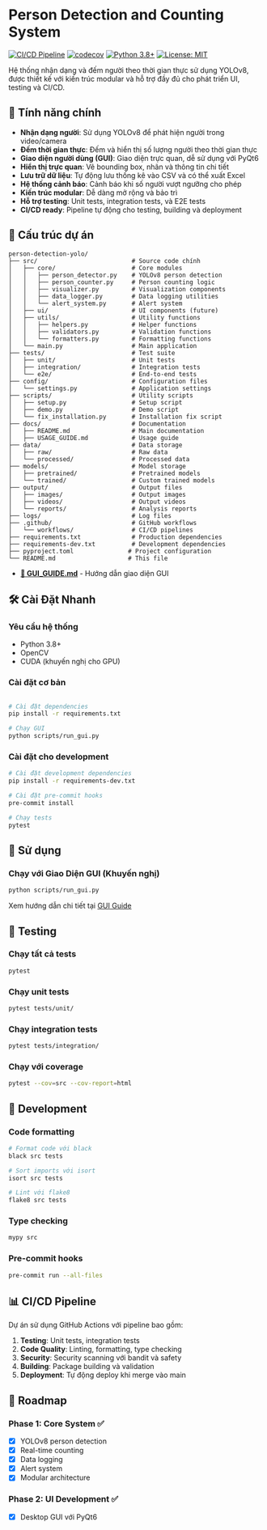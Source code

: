# Person Detection and Counting System

[![CI/CD Pipeline](https://github.com/megait004/person-detection-yolo/workflows/CI/CD%20Pipeline/badge.svg)](https://github.com/yourusername/person-detection-yolo/actions)
[![codecov](https://codecov.io/gh/yourusername/person-detection-yolo/branch/main/graph/badge.svg)](https://codecov.io/gh/yourusername/person-detection-yolo)
[![Python 3.8+](https://img.shields.io/badge/python-3.8+-blue.svg)](https://www.python.org/downloads/)
[![License: MIT](https://img.shields.io/badge/License-MIT-yellow.svg)](https://opensource.org/licenses/MIT)

Hệ thống nhận dạng và đếm người theo thời gian thực sử dụng YOLOv8, được thiết kế với kiến trúc modular và hỗ trợ đầy đủ cho phát triển UI, testing và CI/CD.

## 🚀 Tính năng chính

-   **Nhận dạng người**: Sử dụng YOLOv8 để phát hiện người trong video/camera
-   **Đếm thời gian thực**: Đếm và hiển thị số lượng người theo thời gian thực
-   **Giao diện người dùng (GUI)**: Giao diện trực quan, dễ sử dụng với PyQt6
-   **Hiển thị trực quan**: Vẽ bounding box, nhãn và thông tin chi tiết
-   **Lưu trữ dữ liệu**: Tự động lưu thống kê vào CSV và có thể xuất Excel
-   **Hệ thống cảnh báo**: Cảnh báo khi số người vượt ngưỡng cho phép
-   **Kiến trúc modular**: Dễ dàng mở rộng và bảo trì
-   **Hỗ trợ testing**: Unit tests, integration tests, và E2E tests
-   **CI/CD ready**: Pipeline tự động cho testing, building và deployment

## 📁 Cấu trúc dự án

```
person-detection-yolo/
├── src/                          # Source code chính
│   ├── core/                     # Core modules
│   │   ├── person_detector.py    # YOLOv8 person detection
│   │   ├── person_counter.py     # Person counting logic
│   │   ├── visualizer.py         # Visualization components
│   │   ├── data_logger.py        # Data logging utilities
│   │   └── alert_system.py       # Alert system
│   ├── ui/                       # UI components (future)
│   ├── utils/                    # Utility functions
│   │   ├── helpers.py            # Helper functions
│   │   ├── validators.py         # Validation functions
│   │   └── formatters.py         # Formatting functions
│   └── main.py                   # Main application
├── tests/                        # Test suite
│   ├── unit/                     # Unit tests
│   ├── integration/              # Integration tests
│   └── e2e/                      # End-to-end tests
├── config/                       # Configuration files
│   └── settings.py               # Application settings
├── scripts/                      # Utility scripts
│   ├── setup.py                  # Setup script
│   ├── demo.py                   # Demo script
│   └── fix_installation.py       # Installation fix script
├── docs/                         # Documentation
│   ├── README.md                 # Main documentation
│   ├── USAGE_GUIDE.md            # Usage guide
├── data/                         # Data storage
│   ├── raw/                      # Raw data
│   └── processed/                # Processed data
├── models/                       # Model storage
│   ├── pretrained/               # Pretrained models
│   └── trained/                  # Custom trained models
├── output/                       # Output files
│   ├── images/                   # Output images
│   ├── videos/                   # Output videos
│   └── reports/                  # Analysis reports
├── logs/                         # Log files
├── .github/                      # GitHub workflows
│   └── workflows/                # CI/CD pipelines
├── requirements.txt              # Production dependencies
├── requirements-dev.txt          # Development dependencies
├── pyproject.toml               # Project configuration
└── README.md                    # This file
```

-   **[🎨 GUI_GUIDE.md](docs/GUI_GUIDE.md)** - Hướng dẫn giao diện GUI

## 🛠️ Cài Đặt Nhanh

### Yêu cầu hệ thống

-   Python 3.8+
-   OpenCV
-   CUDA (khuyến nghị cho GPU)

### Cài đặt cơ bản

```bash

# Cài đặt dependencies
pip install -r requirements.txt

# Chạy GUI
python scripts/run_gui.py
```

### Cài đặt cho development

```bash
# Cài đặt development dependencies
pip install -r requirements-dev.txt

# Cài đặt pre-commit hooks
pre-commit install

# Chạy tests
pytest
```

## 🚀 Sử dụng

### Chạy với Giao Diện GUI (Khuyến nghị)

```bash
python scripts/run_gui.py
```

Xem hướng dẫn chi tiết tại [GUI Guide](docs/GUI_GUIDE.md)

## 🧪 Testing

### Chạy tất cả tests

```bash
pytest
```

### Chạy unit tests

```bash
pytest tests/unit/
```

### Chạy integration tests

```bash
pytest tests/integration/
```

### Chạy với coverage

```bash
pytest --cov=src --cov-report=html
```

## 🔧 Development

### Code formatting

```bash
# Format code với black
black src tests

# Sort imports với isort
isort src tests

# Lint với flake8
flake8 src tests
```

### Type checking

```bash
mypy src
```

### Pre-commit hooks

```bash
pre-commit run --all-files
```

## 📊 CI/CD Pipeline

Dự án sử dụng GitHub Actions với pipeline bao gồm:

1. **Testing**: Unit tests, integration tests
2. **Code Quality**: Linting, formatting, type checking
3. **Security**: Security scanning với bandit và safety
4. **Building**: Package building và validation
5. **Deployment**: Tự động deploy khi merge vào main

## 🎯 Roadmap

### Phase 1: Core System ✅

-   [x] YOLOv8 person detection
-   [x] Real-time counting
-   [x] Data logging
-   [x] Alert system
-   [x] Modular architecture

### Phase 2: UI Development ✅

-   [x] Desktop GUI với PyQt6
